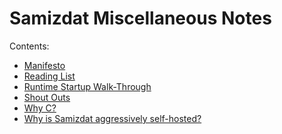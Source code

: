 Samizdat Miscellaneous Notes
============================

Contents:

* [Manifesto](manifesto.md)
* [Reading List](reading-list.md)
* [Runtime Startup Walk-Through](startup-walk-through.md)
* [Shout Outs](shout-outs.md)
* [Why C?](why-c.md)
* [Why is Samizdat aggressively self-hosted?](self-hosting.md)
